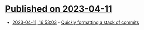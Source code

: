 # [Published on 2023-04-11](index.md)

* [2023-04-11, 16:53:03](https://lobste.rs/s/rpdt88/quickly_formatting_stack_commits) - [Quickly formatting a stack of commits](https://blog.waleedkhan.name/formatting-a-commit-stack/)
